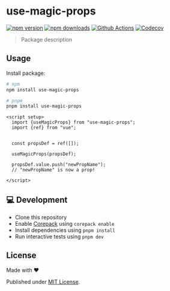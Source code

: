 # use-magic-props

[![npm version][npm-version-src]][npm-version-href]
[![npm downloads][npm-downloads-src]][npm-downloads-href]
[![Github Actions][github-actions-src]][github-actions-href]
[![Codecov][codecov-src]][codecov-href]

> Package description

## Usage

Install package:

```sh
# npm
npm install use-magic-props

# pnpm
pnpm install use-magic-props
```

```vue
<script setup>
  import {useMagicProps} from "use-magic-props";
  import {ref} from "vue";


  const propsDef = ref([]);

  useMagicProps(propsDef);

  propsDef.value.push("newPropName");
  // "newPropName" is now a prop!

</script>

```

## 💻 Development

- Clone this repository
- Enable [Corepack](https://github.com/nodejs/corepack) using `corepack enable`
- Install dependencies using `pnpm install`
- Run interactive tests using `pnpm dev`

## License

Made with ❤️

Published under [MIT License](./LICENCE).

<!-- Badges -->

[npm-version-src]: https://img.shields.io/npm/v/use-magic-props?style=flat-square
[npm-version-href]: https://npmjs.com/package/use-magic-props
[npm-downloads-src]: https://img.shields.io/npm/dm/use-magic-props?style=flat-square
[npm-downloads-href]: https://npm.chart.dev/use-magic-props
[github-actions-src]: https://img.shields.io/github/actions/workflow/status/fimion/use-magic-props/ci.yml?branch=main&style=flat-square
[github-actions-href]: https://github.com/fimion/use-magic-props/actions?query=workflow%3Aci
[codecov-src]: https://img.shields.io/codecov/c/gh/fimion/use-magic-props/main?style=flat-square
[codecov-href]: https://codecov.io/gh/fimion/use-magic-props
